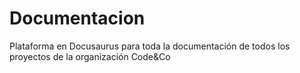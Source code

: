 # Documentacion
Plataforma en Docusaurus para toda la documentación de todos los proyectos de la organización Code&amp;Co

